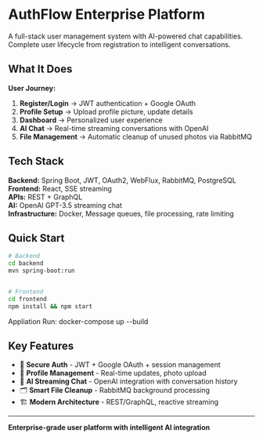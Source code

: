 # AuthFlow Enterprise Platform

A full-stack user management system with AI-powered chat capabilities. Complete user lifecycle from registration to intelligent conversations.

## What It Does

**User Journey:**
1. **Register/Login** → JWT authentication + Google OAuth
2. **Profile Setup** → Upload profile picture, update details  
3. **Dashboard** → Personalized user experience
4. **AI Chat** → Real-time streaming conversations with OpenAI
5. **File Management** → Automatic cleanup of unused photos via RabbitMQ

## Tech Stack

**Backend:** Spring Boot, JWT, OAuth2, WebFlux, RabbitMQ, PostgreSQL  
**Frontend:** React, SSE streaming  
**APIs:** REST + GraphQL  
**AI:** OpenAI GPT-3.5 streaming chat  
**Infrastructure:** Docker, Message queues, file processing, rate limiting

## Quick Start

```bash
# Backend
cd backend
mvn spring-boot:run


# Frontend  
cd frontend
npm install && npm start
```
Appliation Run: docker-compose up --build

## Key Features

- 🔐 **Secure Auth** - JWT + Google OAuth + session management
- 👤 **Profile Management** - Real-time updates, photo upload
- 🤖 **AI Streaming Chat** - OpenAI integration with conversation history
- 🗂️ **Smart File Cleanup** - RabbitMQ background processing
- 🏗️ **Modern Architecture** -  REST/GraphQL, reactive streaming


---
**Enterprise-grade user platform with intelligent AI integration**